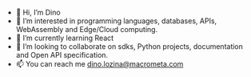- 👋 Hi, I’m Dino
- 👀 I’m interested in programming languages, databases, APIs, WebAssembly and Edge/Cloud computing.
- 🌱 I’m currently learning React
- 💞️ I’m looking to collaborate on sdks, Python projects, documentation and Open API specification.
- 📫 You can reach me dino.lozina@macrometa.com

<!---
dlozina-macrometa/dlozina-macrometa is a ✨ special ✨ repository because its `README.md` (this file) appears on your GitHub profile.
You can click the Preview link to take a look at your changes.
--->
